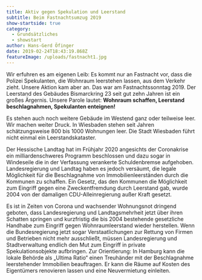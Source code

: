 ```yaml
---
title: Aktiv gegen Spekulation und Leerstand
subtitle: Beim Fastnachtsumzug 2019
show-startside: true
category:
  - Grundsätzliches
  - showstart
author: Hans-Gerd Öfinger
date: 2019-02-24T18:43:19.868Z
featureImage: /uploads/fastnacht1.jpg
---
```

Wir erfuhren es am eigenen Leib: Es kommt nur an Fastnacht vor, dass die Polizei Spekulanten, die Wohnraum leerstehen lassen, aus dem Verkehr zieht. Unsere Aktion kam aber an. Das war am Fastnachtssonntag 2019. Der Leerstand des Gebäudes Bismarckring 23 seit gut zehn Jahren ist ein großes Ärgernis. Unsere Parole lautet: **Wohnraum schaffen, Leerstand beschlagnahmen, Spekulanten enteignen!**

Es stehen auch noch weitere Gebäude im Westend ganz oder teilweise leer. Wir machen weiter Druck. In Wiesbaden stehen seit Jahren schätzungsweise 800 bis 1000 Wohnungen leer. Die Stadt Wiesbaden führt nicht einmal ein Leerstandskataster.

Der Hessische Landtag hat im Frühjahr 2020 angesichts der Coronakrise ein milliardenschweres Programm beschlossen und dazu sogar in Windeseile die in der Verfassung verankerte Schuldenbremse aufgehoben. Landesregierung und Landtag haben es jedoch versäumt, die legale Möglichkeit für die Beschlagnahme von Immobilienleerständen durch die Kommunen zu schaffen. Ein Gesetz, das den Kommunen die Möglichkeit zum Eingriff gegen eine Zweckentfremdung durch Leerstand gab, wurde 2004 von der damaligen CDU-Alleinregierung außer Kraft gesetzt.

Es ist in Zeiten von Corona und wachsender Wohnungsnot dringend geboten, dass Landesregierung und Landtagsmehrheit jetzt über ihren Schatten springen und kurzfristig die bis 2004 bestehende gesetzliche Handhabe zum Eingriff gegen Wohnraumleerstand wieder herstellen. Wenn die Bundesregierung jetzt sogar Verstaatlichungen zur Rettung von Firmen und Betrieben nicht mehr ausschließt, müssen Landesregierung und Stadtverwaltung endlich den Mut zum Eingriff in private Spekulationsobjekte aufbringen. Zur Orientierung: In Hamburg kann die lokale Behörde als „Ultima Ratio“ einen Treuhänder mit der Beschlagnahme leerstehender Immobilien beauftragen. Er kann die Räume auf Kosten des Eigentümers renovieren lassen und eine Neuvermietung einleiten.